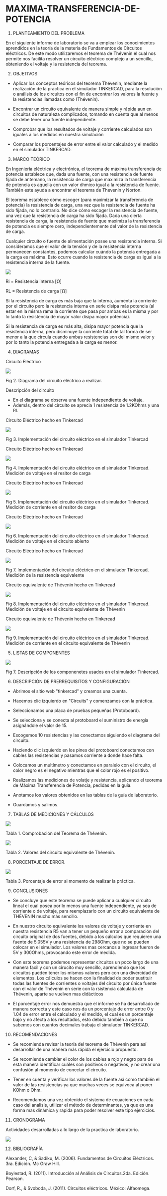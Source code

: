 # MAXIMA-TRANSFERENCIA-DE-POTENCIA

1. PLANTEAMIENTO DEL PROBLEMA 

En el siguiente informe de laboratorio se va a emplear los conocimientos aprendidos en la teoría de la materia de Fundamentos de Circuitos eléctricos. De este modo utilizaremos el teorema de Thévenin el cual nos permite nos facilita resolver un circuito eléctrico complejo a un sencillo, obteniendo el voltaje y la resistencia del teorema.

2. OBJETIVOS

* Aplicar los conceptos teóricos del teorema Thévenin, mediante la realización de la practica en el simulador TINKERCAD, para la resolución o análisis de los circuitos con el fin de encontrar los valores la fuente y la resistencias llamadas como (Thévenin).

* Encontrar un circuito equivalente de manera simple y rápida aun en circuitos de naturaleza complicados, tomando en cuenta que al menos se debe tener una fuente independiente.

* Comprobar que los resultados de voltaje y corriente calculados son iguales a los medidos en nuestra simulación

* Comparar los porcentajes de error entre el valor calculado y el medido en el simulador TINKERCAD.

3. MARCO TEÓRICO 

En Ingeniería eléctrica y electrónica, el teorema de máxima transferencia de potencia establece que, dada una fuente, con una resistencia de fuente fijada de antemano, la resistencia de carga que maximiza la transferencia de potencia es aquella con un valor óhmico igual a la resistencia de fuente. También este ayuda a encontrar el teorema de Thevenin y Norton.

El teorema establece cómo escoger (para maximizar la transferencia de potencia) la resistencia de carga, una vez que la resistencia de fuente ha sido fijada, no lo contrario. No dice cómo escoger la resistencia de fuente, una vez que la resistencia de carga ha sido fijada. Dada una cierta resistencia de carga, la resistencia de fuente que maximiza la transferencia de potencia es siempre cero, independientemente del valor de la resistencia de carga.

Cualquier circuito o fuente de alimentación posee una resistencia interna. Si consideramos que el valor de la tensión y de la resistencia interna permanecen constantes, podemos calcular cuándo la potencia entregada a la carga es máxima. Esto ocurre cuando la resistencia de carga es igual a la resistencia interna de la fuente.

![](https://raw.githubusercontent.com/JavoEstevez/MAXIMA-TRANSFERENCIA-DE-POTENCIA/master/Img/transferencia.jpg)

Ri = Resistencia interna [Ω]

RL = Resistencia de carga [Ω]

Si la resistencia de carga es más baja que la interna, aumenta la corriente por el circuito pero la resistencia interna en serie disipa más potencia (al estar en la misma rama la corriente que pasa por ambas es la misma y por lo tanto la resistencia de mayor valor disipa mayor potencia).

Si la resistencia de carga es más alta, disipa mayor potencia que la resistencia interna, pero disminuye la corriente total de tal forma de ser menor a la que circula cuando ambas resistencias son del mismo valor y por lo tanto la potencia entregada a la carga es menor.

4. DIAGRAMAS

Circuito Eléctrico

![](https://github.com/JavoEstevez/MAXIMA-TRANSFERENCIA-DE-POTENCIA/blob/master/Img/DIAGRAMA.jpg)

Fig 2. Diagrama del circuito eléctrico a realizar.

Descripción del circuito

* En el diagrama se observa una fuente independiente de voltaje.
* Además, dentro del circuito se aprecia 1 resistencia de 1.2KOhms y una Rl.


Circuito Eléctrico hecho en Tinkercad

![](https://github.com/JavoEstevez/MAXIMA-TRANSFERENCIA-DE-POTENCIA/blob/master/Img/CIRCUITO.jpg)

Fig 3. Implementación del circuito eléctrico en el simulador Tinkercad

Circuito Eléctrico hecho en Tinkercad

![](https://github.com/PabloGualotuna7/TEOREMA-DE-THEVENIN/blob/master/img/Medicion_voltaje.png)

Fig 4. Implementación del circuito eléctrico en el simulador Tinkercad. Medición de voltaje en el resitor de carga

Circuito Eléctrico hecho en Tinkercad 

![](https://github.com/PabloGualotuna7/TEOREMA-DE-THEVENIN/blob/master/img/Medicion_corriente.png)

Fig 5. Implementación del circuito eléctrico en el simulador Tinkercad. Medición de corriente en el resitor de carga

Circuito Eléctrico hecho en Tinkercad 

![](https://github.com/PabloGualotuna7/TEOREMA-DE-THEVENIN/blob/master/img/Medicion_voltaje_sin_R5.png)

Fig 6. Implementación del circuito eléctrico en el simulador Tinkercad. Medición de voltaje en el circuito abierto

Circuito Eléctrico hecho en Tinkercad 

![](https://github.com/PabloGualotuna7/TEOREMA-DE-THEVENIN/blob/master/img/Medicion_resistencia_sin_R5.png)

Fig 7. Implementación del circuito eléctrico en el simulador Tinkercad. Medición de la resistencia equivalente

Circuito equivalente de Thévenin hecho en Tinkercad 

![](https://github.com/PabloGualotuna7/TEOREMA-DE-THEVENIN/blob/master/img/Circuito_Thevenin_voltaje.png)

Fig 8. Implementación del circuito eléctrico en el simulador Tinkercad. Medición de voltaje en el circuito equivalente de Thévenin

Circuito equivalente de Thévenin hecho en Tinkercad 

![](https://github.com/PabloGualotuna7/TEOREMA-DE-THEVENIN/blob/master/img/Circuito_Thevenin_corriente.png)

Fig 9. Implementación del circuito eléctrico en el simulador Tinkercad. Medición de corriente en el circuito equivalente de Thévenin

5. LISTAS DE COMPONENTES

![](https://github.com/JavoEstevez/MAXIMA-TRANSFERENCIA-DE-POTENCIA/blob/master/Img/COMPONENTES.jpg)

Fig 7. Descripción de los componenetes usados en el simulador Tinkercad.

6. DESCRIPCIÓN DE PRERREQUISITOS Y CONFIGURACIÓN

* Abrimos el sitio web "tinkercad" y creamos una cuenta.

* Hacemos clic izquierdo en "Circuits" y comenzamos con la práctica.

* Seleccionamos una placa de pruebas pequeñas (Protoboard).

* Se selecciona y se conecta al protoboard el suministro de energía asignándole el valor de 15.

* Escogemos 10 resistencias y las conectamos siguiendo el diagrama del circuito.

* Haciendo clic izquierdo en los pines del protoboard conectamos con cables las resistencias y pasamos corriente a donde hace falta.

* Colocamos un multímetro y conectamos en paralelo con el circuito, el color negro es el negativo mientras que el color rojo es el positivo.

* Realizamos las mediciones de volatje y resistencia, aplicando el teorema de Máxima Transferencia de Potencia, pedidas en la guía.

* Anotamos los valores obtenidos en las tablas de la guía de laboratorio.

* Guardamos y salimos.

7. TABLAS DE MEDICIONES Y CÁLCULOS 

![](https://github.com/PabloGualotuna7/TEOREMA-DE-THEVENIN/blob/master/img/Tabla_Mediciones_generales.png)

Tabla 1. Comprobación del Teorema de Thévenin.

![](https://github.com/PabloGualotuna7/TEOREMA-DE-THEVENIN/blob/master/img/Tabla_circuito_Th%C3%A9venin.png)

Tabla 2. Valores del circuito equivalente de Thévenin.              

8. PORCENTAJE DE ERROR.

![](https://github.com/PabloGualotuna7/TEOREMA-DE-THEVENIN/blob/master/img/Tabla_porcentaje_de_error.png)

Tabla 3. Porcentaje de error al momento de realizar la práctica.

9. CONCLUSIONES 

* Se concluye que este teorema se puede aplicar a cualquier circuito lineal el cual posea por lo menos una fuente independiente, ya sea de corriente o de voltaje, para reemplazarlo con un circuito equivalente de THÉVENIN mucho más sencillo. 

* En nuestro circuito equivalente los valores de voltaje y corriente en nuestra resistencia R5 van a tener un pequeño error a comparación del circuito original de dos fuentes, debido a los cálculos que requieren una fuente de 5.055V y una resistencia de 298Ohm, que no se pueden colocar en el simulador. Los valores mas cercanos a ingresar fueron de 5V y 300Ohms, provocando este error de medida. 

* Con este teorema podemos representar circuitos un poco largo de una manera facil y con un cirucito muy sencillo, aprendiendo que los circuitos pueden tener los mismos valores pero con una divercidad de elementos. Los cálculos se hacen con la finalidad de poder sustituir todas las fuentes de corrientes o voltajes del circuito por única fuente con el valor de Thévenin en serie con la rsistencia calculada de Thévenin, aparte se vuelven mas didácticos 

* El porcentaje error nos demuestra que el informe se ha desarrollado de manera correcta y este caso nos da un porcentaje de error entre 0 y 1.04 de error entre el calculado y el medido, el cual es un porcentaje bajo y no afecta a los resultados, esto debido también a que no sabemos con cuantos decimales trabaja el simulador TINKERCAD.
 
10. RECOMENDACIONES 

* Se recomienda revisar la teoría del teorema de Thévenin para así desarrollar de una manera más rápida el ejercicio propuesto.

* Se recomienda cambiar el color de los cables a rojo y negro para de esta manera identificar cuáles son positivos o negativos, y no crear una confusión al momento de conectar el circuito.

* Tener en cuenta y verificar los valores de la fuente así como también el valor de las resistencias ya que muchas veces se equivoca al poner KOhm o Ohm.

* Recomendamos una vez obtenido el sistema de ecuaciones en cada caso del analisis, utilizar el método de determinantes, ya que es una forma mas dinámica y rapida para poder resolver este tipo ejercicios.

11. CRONOGRAMA

Actividades desarrolladas a lo largo de la practica de laboratorio.

![](https://github.com/PabloGualotuna7/TEOREMA-DE-THEVENIN/blob/master/img/Cronograma.png)

12. BIBLIOGRAFÍA 

Alexander, C, & Sadiku, M. (2006). Fundamentos de Circuitos Eléctricos. 3ra. Edición. Mc Graw Hill.

Boylestad, R. (2011). Introducción al Análisis de Circuitos.2da. Edición. Pearson.

Dorf, R., & Svoboda, J. (2011). Circuitos eléctricos. México: Alfaomega.
